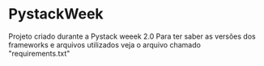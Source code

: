 # PystackWeek
Projeto criado durante a Pystack weeek 2.0
Para ter saber as versões dos frameworks e arquivos utilizados veja o arquivo chamado "requirements.txt"
